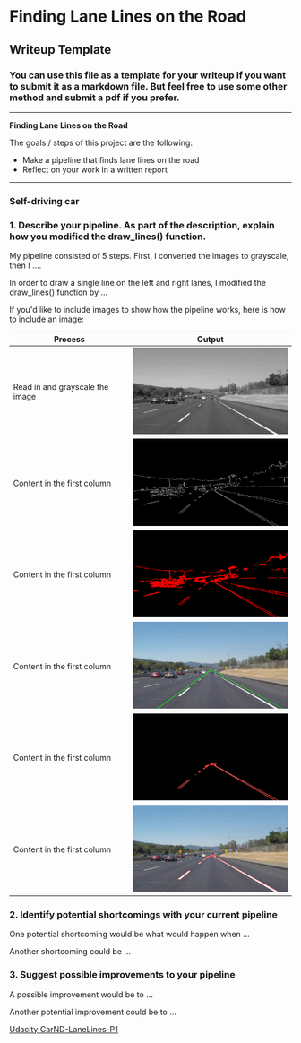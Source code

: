 # **Finding Lane Lines on the Road** 

## Writeup Template

### You can use this file as a template for your writeup if you want to submit it as a markdown file. But feel free to use some other method and submit a pdf if you prefer.

---

**Finding Lane Lines on the Road**

The goals / steps of this project are the following:
* Make a pipeline that finds lane lines on the road
* Reflect on your work in a written report


[//]: # (Image References)

[image1]: ./examples/grayscale.jpg "Grayscale"

---

### Self-driving car

### 1. Describe your pipeline. As part of the description, explain how you modified the draw_lines() function.

My pipeline consisted of 5 steps. First, I converted the images to grayscale, then I .... 

In order to draw a single line on the left and right lanes, I modified the draw_lines() function by ...

If you'd like to include images to show how the pipeline works, here is how to include an image: 


| Process         | Output        | 
------------ | -------------
Read in and grayscale the image|<img src="https://raw.githubusercontent.com/dannofield/Self-driving-car/master/result_images/imageGreyScale.png" width="300" height1="100">|
Content in the first column | <img src="https://raw.githubusercontent.com/dannofield/Self-driving-car/master/result_images/imageCanny.png" width="300" height1="100">
Content in the first column | <img src="https://raw.githubusercontent.com/dannofield/Self-driving-car/master/result_images/imageHoughLinesUnmasked.png" width="300" height1="100">
Content in the first column | <img src="https://raw.githubusercontent.com/dannofield/Self-driving-car/master/result_images/imageAreaOfInteres.png" width="300" height1="100">
Content in the first column | <img src="https://raw.githubusercontent.com/dannofield/Self-driving-car/master/result_images/imageHoughLinesPlusCanny.png" width="300" height1="100">
Content in the first column | <img src="https://raw.githubusercontent.com/dannofield/Self-driving-car/master/result_images/imageHoughLinesPlusOriginal.png" width="300" height1="100">


### 2. Identify potential shortcomings with your current pipeline


One potential shortcoming would be what would happen when ... 

Another shortcoming could be ...


### 3. Suggest possible improvements to your pipeline

A possible improvement would be to ...

Another potential improvement could be to ...

[Udacity CarND-LaneLines-P1](https://github.com/udacity/CarND-LaneLines-P1)

